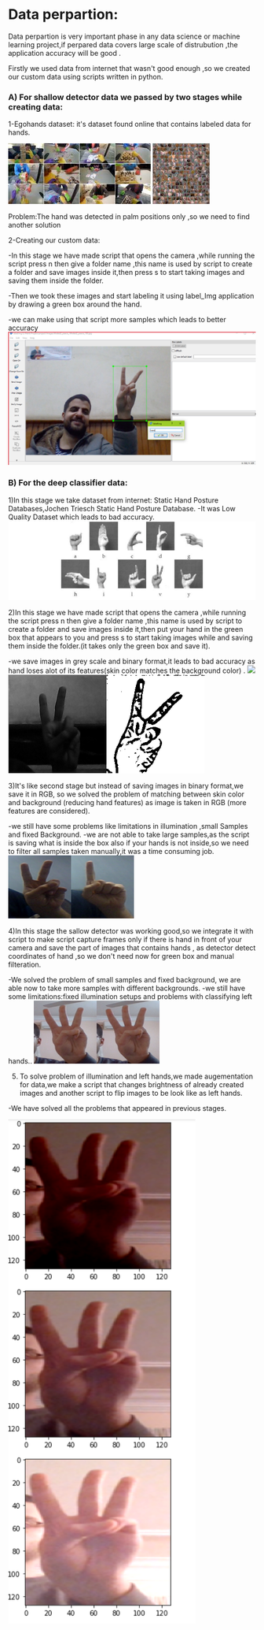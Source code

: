 # Data perpartion:
Data perpartion is very important phase in any data science or machine learning project,if perpared data covers large scale of distrubution ,the application accuracy will be good .
 
Firstly we used data from internet that wasn't good enough ,so we created our custom data using scripts written in python.
 
### A) For shallow detector data we passed by two stages while creating data:
1-Egohands dataset:
it's dataset found online that contains labeled data for hands.

![ ](images_used_in_readme/egohands.jpg)

Problem:The hand was detected in palm positions only ,so we need to find another solution

2-Creating our custom data:
 
-In this stage we have made script that opens the camera ,while running the script press n then give a folder name ,this name is used by script to create a folder and save images inside it,then press s to start taking images and saving them inside the folder.
 
-Then we took these images and start labeling it using  label_Img application by drawing a green box around the hand.
 
-we can make using that script more samples which leads to better accuracy
![](images_used_in_readme/label_img.png)



###  B) For the deep classifier data:

1)In this stage we take dataset from internet:
Static Hand Posture Databases,Jochen Triesch Static Hand Posture Database.
-It was Low Quality Dataset which leads to bad accuracy.
![](images_used_in_readme/internetDeep.png)

2)In this stage we have made script that opens the camera ,while running the script press n then give a folder name ,this name is used by script to create a folder and save images inside it,then put your hand in the green box that appears to you and press s to start taking images while  and saving them inside the folder.(it takes only the green box and save it).
 
-we save images in grey scale and binary format,it leads to bad accuracy as hand loses alot of its features(skin color matches the background color) .
![](images_used_in_readme/stage2_1.png)![](images_used_in_readme/stage2_2.png)![](images_used_in_readme/stage2_3.png)


3)It's like second stage but instead of saving images in binary format,we save it in RGB, so we solved the problem of matching between skin color and background (reducing hand features) as image is taken in RGB (more features are considered).
 
-we still have some problems like limitations in illumination ,small Samples and fixed Background.
-we are not able to take large samples,as the script is saving what is inside the box also if your hands is not inside,so we need to filter all samples taken manually,it was a time consuming job.
![](images_used_in_readme/stage3_1.png)![](images_used_in_readme/stage3_2.png)


4)In this stage the sallow detector was working good,so we integrate it with script to make script capture frames only if there is hand in front of your camera and save the part of images that contains hands , as detector detect coordinates of hand ,so we don't need now for green box and manual filteration.
 
-We solved the problem of small samples and fixed background, we are able now to take more samples with different backgrounds.
-we still have some limitations:fixed illumination setups and problems with classifying left hands..
![](images_used_in_readme/stage4_1.png)![](images_used_in_readme/stage4_2.png)


5) To solve problem of illumination and left hands,we made augementation for data,we make a script that changes brightness of already created images and another script to flip images to be look like as left hands.
 
-We have solved all the problems that appeared in previous stages.
 
![](images_used_in_readme/stage5.png)

